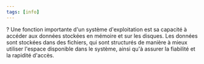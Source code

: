```yaml
---
tags: [info]
---
```


?
Une fonction importante d'un système d'exploitation est sa capacité à accéder aux données stockées en mémoire et sur les disques. Les données sont stockées dans des fichiers, qui sont structurés de manière à mieux utiliser l'espace disponible dans le système, ainsi qu'à assurer la fiabilité et la rapidité d'accès.